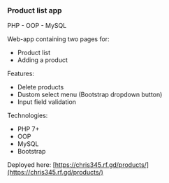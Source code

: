 ### Product list app  

PHP - OOP - MySQL

Web-app containing two pages for:  
- Product list  
- Adding a product  

Features:  
- Delete products
- Dustom select menu (Bootstrap dropdown button)  
- Input field validation  

Technologies:  
- PHP 7+  
- OOP  
- MySQL  
- Bootstrap  

Deployed here:
[https://chris345.rf.gd/products/](https://chris345.rf.gd/products/)
